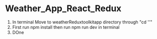 # Weather_App_React_Redux
1. In terminal Move to weatherReduxtoolkitapp directory through "cd ''" 
2. First run npm install then run npm run dev in terminal  
3. DOne
